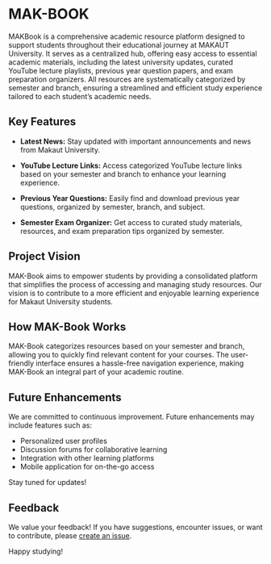 # MAK-BOOK

MAKBook is a comprehensive academic resource platform designed to support students throughout their educational journey at MAKAUT University. It serves as a centralized hub, offering easy access to essential academic materials, including the latest university updates, curated YouTube lecture playlists, previous year question papers, and exam preparation organizers. All resources are systematically categorized by semester and branch, ensuring a streamlined and efficient study experience tailored to each student’s academic needs.

## Key Features

- **Latest News:** Stay updated with important announcements and news from Makaut University.

- **YouTube Lecture Links:** Access categorized YouTube lecture links based on your semester and branch to enhance your learning experience.

- **Previous Year Questions:** Easily find and download previous year questions, organized by semester, branch, and subject.

- **Semester Exam Organizer:** Get access to curated study materials, resources, and exam preparation tips organized by semester.

## Project Vision

MAK-Book aims to empower students by providing a consolidated platform that simplifies the process of accessing and managing study resources. Our vision is to contribute to a more efficient and enjoyable learning experience for Makaut University students.

## How MAK-Book Works

MAK-Book categorizes resources based on your semester and branch, allowing you to quickly find relevant content for your courses. The user-friendly interface ensures a hassle-free navigation experience, making MAK-Book an integral part of your academic routine.

## Future Enhancements

We are committed to continuous improvement. Future enhancements may include features such as:

- Personalized user profiles
- Discussion forums for collaborative learning
- Integration with other learning platforms
- Mobile application for on-the-go access

Stay tuned for updates!

## Feedback

We value your feedback! If you have suggestions, encounter issues, or want to contribute, please [create an issue](https://github.com/suman-maji/mak-book/issues).

Happy studying!
